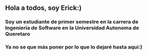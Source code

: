 ## Hola a todos, soy Erick:)

### Soy un estudiante de primer semestre en la carrera de **Ingeniería de Software** en la **Universidad Autonoma de Queretaro**
### Ya no se que más poner por lo que lo dejaré hasta aqui:)
